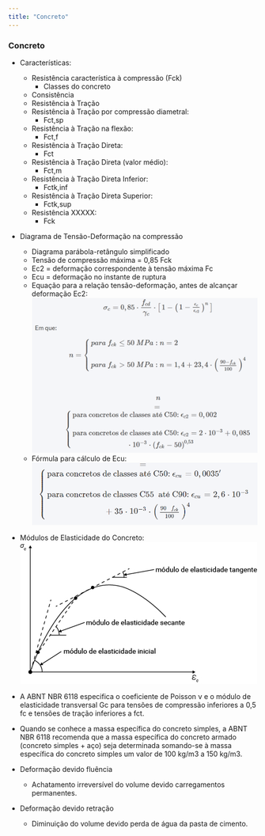 ```yaml
---
title: "Concreto"
---
```


### Concreto
- Características:
    - Resistência característica à compressão (Fck)
        - Classes do concreto
    - Consistência
    - Resistência à Tração
    - Resistência à Tração por compressão diametral:
        - Fct,sp
    - Resistência à Tração na flexão:
        - Fct,f
    - Resistência à Tração Direta:
        - Fct
    - Resistência à Tração Direta (valor médio):
        - Fct,m
    - Resistência à Tração Direta Inferior:
        - Fctk,inf
    - Resistência à Tração Direta Superior:
        - Fctk,sup
    - Resistência XXXXX:
        - Fck

- Diagrama de Tensão-Deformação na compressão
    - Diagrama parábola-retângulo simplificado
    - Tensão de compressão máxima = 0,85 Fck
    - Ec2 = deformação correspondente à tensão máxima Fc
    - Ecu = deformação no instante de ruptura
    - Equação para a relação tensão-deformação, antes de alcançar deformação Ec2:
    ![](../formulaTensaoDeformacaoAntesDeEc2.png)
    - Fórmula para cálculo de Ecu:
    ![](../formulaDeformacaoEcu.png)

- Módulos de Elasticidade do Concreto:  
![](../ModuloDeElasticidade.jpg)

- A ABNT NBR 6118 especifica o coeficiente de Poisson ν e o módulo de elasticidade transversal Gc para tensões de compressão inferiores a 0,5 fc e tensões de tração inferiores a fct. 

- Quando se conhece a massa específica do concreto simples, a ABNT NBR 6118 recomenda que a massa específica do concreto armado (concreto simples + aço) seja determinada somando-se à massa específica do concreto simples um valor de 100 kg/m3 a 150 kg/m3.

- Deformação devido fluência
    - Achatamento irreversível do volume devido carregamentos permanentes.
- Deformação devido retração
    - Diminuição do volume devido perda de água da pasta de cimento.




